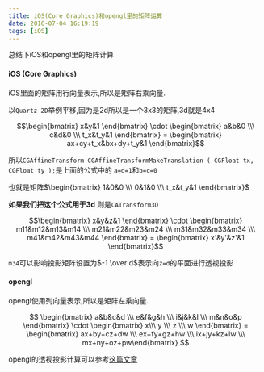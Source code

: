 ```yaml
---
title: iOS(Core Graphics)和opengl里的矩阵运算
date: 2016-07-04 16:19:19
tags: [iOS]
---
```


总结下iOS和opengl里的矩阵计算

#### iOS (Core Graphics)

iOS里面的矩阵用行向量表示,所以是矩阵右乘向量.

以`Quartz 2D`举例平移,因为是2d所以是一个3x3的矩阵,3d就是4x4

$$\begin{bmatrix} x&y&1 \end{bmatrix} \cdot  \begin{bmatrix} a&b&0 \\\ c&d&0 \\\ t_x&t_y&1 \end{bmatrix} = \begin{bmatrix} ax+cy+t_x&bx+dy+t_y&1 \end{bmatrix}$$

所以`CGAffineTransform CGAffineTransformMakeTranslation ( CGFloat tx, CGFloat ty );`是上面的公式中的
`a=d=1`和`b=c=0`

也就是矩阵$\begin{bmatrix} 1&0&0 \\\ 0&1&0 \\\ t_x&t_y&1 \end{bmatrix}$

**如果我们把这个公式用于3d** 则是`CATransform3D`

$$\begin{bmatrix} x&y&z&1 \end{bmatrix} \cdot \begin{bmatrix} m11&m12&m13&m14 \\\ m21&m22&m23&m24 \\\ m31&m32&m33&m34 \\\ m41&m42&m43&m44 \end{bmatrix} = \begin{bmatrix} x'&y'&z'&1 \end{bmatrix}$$

`m34`可以影响投影矩阵设置为$-1 \over d$表示向`z=d`的平面进行透视投影
#### opengl

opengl使用列向量表示,所以是矩阵左乘向量.

$$
\begin{bmatrix} a&b&c&d \\\ e&f&g&h \\\ i&j&k&l \\\ m&n&o&p \end{bmatrix} \cdot \begin{bmatrix} x\\\ y \\\ z \\\ w \end{bmatrix} = \begin{bmatrix} ax+by+cz+dw \\\ ex+fy+gz+hw \\\ ix+jy+kz+lw \\\ mx+ny+oz+pw\end{bmatrix}
$$

opengl的透视投影计算可以参考[这篇文章](http://www.360doc.com/content/14/1028/10/19175681_420522154.shtml)
